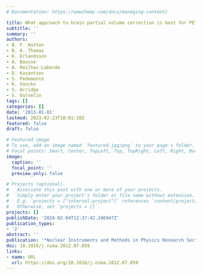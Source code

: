 ```yaml
---
# Documentation: https://wowchemy.com/docs/managing-content/

title: What approach to brain partial volume correction is best for PET/MRI?
subtitle: ''
summary: ''
authors:
- B. F. Hutton
- B. A. Thomas
- K. Erlandsson
- A. Bousse
- A. Reilhac-Laborde
- D. Kazantsev
- S. Pedemonte
- K. Vunckx
- S. Arridge
- S. Ourselin
tags: []
categories: []
date: '2013-01-01'
lastmod: 2023-02-23T18:01:10Z
featured: false
draft: false

# Featured image
# To use, add an image named `featured.jpg/png` to your page's folder.
# Focal points: Smart, Center, TopLeft, Top, TopRight, Left, Right, BottomLeft, Bottom, BottomRight.
image:
  caption: ''
  focal_point: ''
  preview_only: false

# Projects (optional).
#   Associate this post with one or more of your projects.
#   Simply enter your project's folder or file name without extension.
#   E.g. `projects = ["internal-project"]` references `content/project/deep-learning/index.md`.
#   Otherwise, set `projects = []`.
projects: []
publishDate: '2024-02-04T12:37:42.246947Z'
publication_types:
- '2'
abstract: ''
publication: '*Nuclear Instruments and Methods in Physics Research Section A*'
doi: 10.1016/j.nima.2012.07.059
links:
- name: URL
  url: https://doi.org/10.1016/j.nima.2012.07.059
---
```

